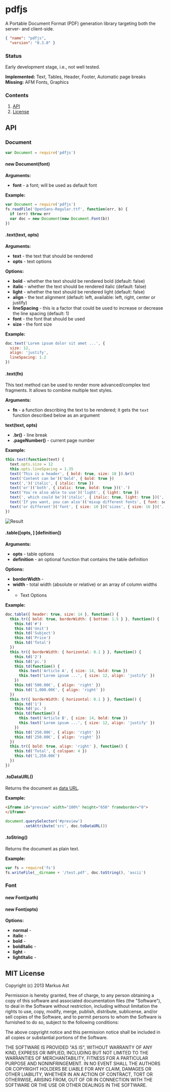 # pdfjs
A Portable Document Format (PDF) generation library targeting both the server- and client-side.

```json
{ "name": "pdfjs",
  "version": "0.3.0" }
```

### Status

Early development stage, i.e., not well tested.

**Implemented:** Text, Tables, Header, Footer, Automatic page breaks  
**Missing:** AFM Fonts, Graphics

### Contents
1. [API](#api)
2. [License](#license)

## API

### Document

```js
var Document = require('pdfjs')
```

#### new Document(font)

**Arguments:**

* **font** - a font; will be used as default font

**Example:**

```js
var Document = require('pdfjs')
fs.readFile('OpenSans-Regular.ttf', function(err, b) {
  if (err) throw err
  var doc = new Document(new Document.Font(b))
})
```

#### .text(text, opts)

**Arguments:**

* **text** - the text that should be rendered
* **opts** - text options

**Options:**

* **bold** - whether the text should be rendered bold (default: false)
* **italic** - whether the text should be rendered italic  (default: false)
* **light** - whether the text should be rendered light (default: false)
* **align** - the text alignment (default: left, available: left, right, center or justify)
* **lineSpacing** - this is a factor that could be used to increase or decrease the line spacing (default: 1)
* **font** - the font that should be used
* **size** - the font size

**Example:**

```js
doc.text('Lorem ipsum dolor sit amet ...', {
  size: 12,
  align: 'justify',
  lineSpacing: 1.2
})
```

#### .text(fn)

This text method can be used to render more advanced/complex text fragments. It allows to combine multiple text styles.

**Arguments:**

* **fn** - a function describing the text to be rendered; it gets the `text` function described below as an argument

**text(text, opts)**  

* **.br()** - line break
* **.pageNumber()** - current page number

**Example:**

```js
this.text(function(text) {
  text.opts.size = 12
  this.opts.lineSpacing = 1.35
  text('This is a header', { bold: true, size: 18 }).br()
  text('Content can be')('bold', { bold: true })
  text(',')('italic', { italic: true })
  text('or')('both', { italic: true, bold: true })('.')
  text('You`re also able to use')('light', { light: true })
  text(', which could be')('italic', { italic: true, light: true })(', too.').br()
  text('If you want, you can also')('mixup different fonts', { font: sourceCodeProp })
  text('or different')('font', { size: 10 })('sizes', { size: 16 })('.')
})
```

![Result](https://dl.dropboxusercontent.com/u/6699613/Github/pdfjs-example1.png)

#### .table([opts, ] [definition])

**Arguments:**

* **opts** - table options
* **definition** - an optional function that contains the table definition

**Options:**

* **borderWidth** - 
* **width** - total width (absolute or relative) or an array of column widths
* + Text Options

**Example:**

```js
doc.table({ header: true, size: 14 }, function() {
  this.tr({ bold: true, borderWidth: { bottom: 1.5 } }, function() {
    this.td('#')
    this.td('Unit')
    this.td('Subject')
    this.td('Price')
    this.td('Total')
  })
  this.tr({ borderWidth: { horizontal: 0.1 } }, function() {
    this.td('2')
    this.td('pc.')
    this.td(function() {
      this.text('Article A', { size: 14, bold: true })
      this.text('Lorem ipsum ...', { size: 12, align: 'justify' })
    })
    this.td('500.00€', { align: 'right' })
    this.td('1,000.00€', { align: 'right' })
  })
  this.tr({ borderWidth: { horizontal: 0.1 } }, function() {
    this.td('1')
    this.td('pc.')
    this.td(function() {
      this.text('Article B', { size: 14, bold: true })
      this.text('Lorem ipsum ...', { size: 12, align: 'justify' })
    })
    this.td('250.00€', { align: 'right' })
    this.td('250.00€', { align: 'right' })
  })
  this.tr({ bold: true, align: 'right' }, function() {
    this.td('Total', { colspan: 4 })
    this.td('1,250.00€')
  })
})
```

#### .toDataURL()

Returns the document as [data URL](https://developer.mozilla.org/en-US/docs/data_URIs).

**Example:**

```html
<iframe id="preview" width="100%" height="650" frameborder="0">
</iframe>
```

```js
document.querySelector('#preview')
        .setAttribute('src', doc.toDataURL())
```

#### .toString()

Returns the document as plain text.

**Example:**

```js
var fs = require('fs')
fs.writeFile(__dirname + '/test.pdf', doc.toString(), 'ascii')
```

### Font

#### new Font(path)
#### new Font(opts)

**Options:**

* **normal** - 
* **italic** - 
* **bold** - 
* **boldItalic** - 
* **light** - 
* **lightItalic** - 

## MIT License
Copyright (c) 2013 Markus Ast

Permission is hereby granted, free of charge, to any person obtaining a copy of this software and associated documentation files (the "Software"), to deal in the Software without restriction, including without limitation the rights to use, copy, modify, merge, publish, distribute, sublicense, and/or sell copies of the Software, and to permit persons to whom the Software is furnished to do so, subject to the following conditions:

The above copyright notice and this permission notice shall be included in all copies or substantial portions of the Software.

THE SOFTWARE IS PROVIDED "AS IS", WITHOUT WARRANTY OF ANY KIND, EXPRESS OR IMPLIED, INCLUDING BUT NOT LIMITED TO THE WARRANTIES OF MERCHANTABILITY, FITNESS FOR A PARTICULAR PURPOSE AND NONINFRINGEMENT. IN NO EVENT SHALL THE AUTHORS OR COPYRIGHT HOLDERS BE LIABLE FOR ANY CLAIM, DAMAGES OR OTHER LIABILITY, WHETHER IN AN ACTION OF CONTRACT, TORT OR OTHERWISE, ARISING FROM, OUT OF OR IN CONNECTION WITH THE SOFTWARE OR THE USE OR OTHER DEALINGS IN THE SOFTWARE.